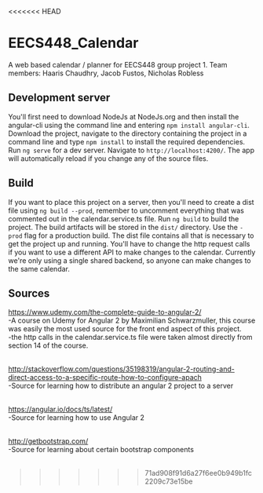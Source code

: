 <<<<<<< HEAD
# EECS448_Calendar
A web based calendar / planner for EECS448 group project 1.
Team members: Haaris Chaudhry, Jacob Fustos, Nicholas Robless


## Development server
You'll first need to download NodeJs at NodeJs.org and then install the angular-cli using the command line and entering `npm install angular-cli`.
Download the project, navigate to the directory containing the project in a command line and type `npm install` to install the required dependencies.
Run `ng serve` for a dev server. Navigate to `http://localhost:4200/`. The app will automatically reload if you change any of the source files.

## Build

If you want to place this project on a server, then you'll need to create a dist file using `ng build --prod`, remember to uncomment everything that was commented out in the calendar.service.ts file.
Run `ng build` to build the project. The build artifacts will be stored in the `dist/` directory. Use the `-prod` flag for a production build.
The dist file contains all that is necessary to get the project up and running.  You'll have to change the http request calls if you want to use a different API to make changes to the calendar.  Currently
we're only using a single shared backend, so anyone can make changes to the same calendar.

## Sources
https://www.udemy.com/the-complete-guide-to-angular-2/ <br />
-A course on Udemy for Angular 2 by Maximilian Schwarzmuller, this course was easily the most used source for the front end aspect of this project. <br />
-the http calls in the calendar.service.ts file were taken almost directly from section 14 of the course.<br />
<br />

http://stackoverflow.com/questions/35198319/angular-2-routing-and-direct-access-to-a-specific-route-how-to-configure-apach <br />
-Source for learning how to distribute an angular 2 project to a server <br />
<br />
 
https://angular.io/docs/ts/latest/ <br />
-Source for learning how to use Angular 2 <br/>
<br />

http://getbootstrap.com/ <br />
-Source for learning about certain bootstrap components <br />
<br />





>>>>>>> 71ad908f91d6a27f6ee0b949b1fc2209c73e15be
